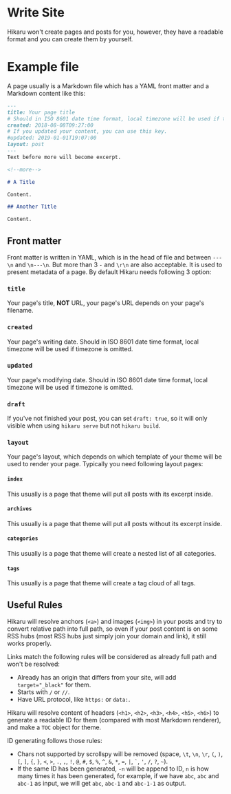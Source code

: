Write Site
==========

Hikaru won't create pages and posts for you, however, they have a readable format and you can create them by yourself.

# Example file

A page usually is a Markdown file which has a YAML front matter and a Markdown content like this:

```markdown
---
title: Your page title
# Should in ISO 8601 date time format, local timezone will be used if timezone is omitted.
created: 2018-08-08T09:27:00
# If you updated your content, you can use this key.
#updated: 2019-01-01T19:07:00
layout: post
---
Text before more will become excerpt.

<!--more-->

# A Title

Content.

## Another Title

Content.
```

## Front matter

Front matter is written in YAML, which is in the head of file and between `---\n` and `\n---\n`. But more than 3 `-` and `\r\n` are also acceptable. It is used to present metadata of a page. By default Hikaru needs following 3 option:

### `title`

Your page's title, **NOT** URL, your page's URL depends on your page's filename.

### `created`

Your page's writing date. Should in ISO 8601 date time format, local timezone will be used if timezone is omitted.

### `updated`

Your page's modifying date. Should in ISO 8601 date time format, local timezone will be used if timezone is omitted.

### `draft`

If you've not finished your post, you can set `draft: true`, so it will only visible when using `hikaru serve` but not `hikaru build`.

### `layout`

Your page's layout, which depends on which template of your theme will be used to render your page. Typically you need following layout pages:

#### `index`

This usually is a page that theme will put all posts with its excerpt inside.

#### `archives`

This usually is a page that theme will put all posts without its excerpt inside.

#### `categories`

This usually is a page that theme will create a nested list of all categories.

#### `tags`

This usually is a page that theme will create a tag cloud of all tags.

## Useful Rules

Hikaru will resolve anchors (`<a>`) and images (`<img>`) in your posts and try to convert relative path into full path, so even if your post content is on some RSS hubs (most RSS hubs just simply join your domain and link), it still works properly.

Links match the following rules will be considered as already full path and won't be resolved:

- Already has an origin that differs from your site, will add `target="_black"` for them.
- Starts with `/` or `//`.
- Have URL protocol, like `https:` or `data:`.

Hikaru will resolve content of headers (`<h1>`, `<h2>`, `<h3>`, `<h4>`, `<h5>`, `<h6>`) to generate a readable ID for them (compared with most Markdown renderer), and make a `TOC` object for theme.

ID generating follows those rules:

- Chars not supported by scrollspy will be removed (space, `\t`, `\n`, `\r`, `(`, `)`, `[`, `]`, `{`, `}`, `<`, `>`, `.`, `,`, `!`, `@`, `#`, `$`, `%`, `^`, `&`, `*`, `=`, `|`, <code>\`</code>, `'`, `/`, `?`, `~`).
- If the same ID has been generated, `-n` will be append to ID, `n` is how many times it has been generated, for example, if we have `abc`, `abc` and `abc-1` as input, we will get `abc`, `abc-1` and `abc-1-1` as output.
